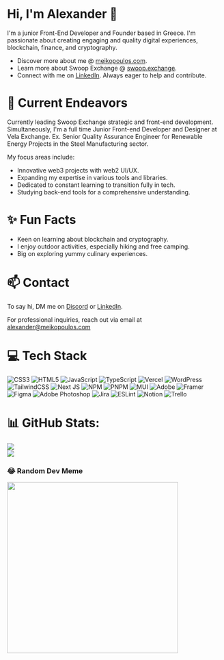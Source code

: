 # Hi, I'm Alexander 👋

I'm a junior Front-End Developer and Founder based in Greece. I'm passionate about creating engaging and quality digital experiences, blockchain, finance, and cryptography.

- Discover more about me @ [meikopoulos.com](https://meikopoulos.com).
- Learn more about Swoop Exchange @ [swoop.exchange](https://swoop.exchange).
- Connect with me on [LinkedIn](https://www.linkedin.com/in/0xalexander/). Always eager to help and contribute.

# 🔭 Current Endeavors
Currently leading Swoop Exchange strategic and front-end development. Simultaneously, I'm a full time Junior Front-end Developer and Designer at Vela Exchange. Ex. Senior Quality Assurance Engineer for Renewable Energy Projects in the Steel Manufacturing sector.

My focus areas include:
- Innovative web3 projects with web2 UI/UX.
- Expanding my expertise in various tools and libraries.
- Dedicated to constant learning to transition fully in tech.
- Studying back-end tools for a comprehensive understanding.

# ✨ Fun Facts
- Keen on learning about blockchain and cryptography.
- I enjoy outdoor activities, especially hiking and free camping.
- Big on exploring yummy culinary experiences.

# 📫 Contact
To say hi, DM me on [Discord](https://discordapp.com/users/0xAlexander) or [LinkedIn](https://www.linkedin.com/in/0xalexander/).

For professional inquiries, reach out via email at [alexander@meikopoulos.com](mailto:alexander@meikopoulos.com)

# 💻 Tech Stack
![CSS3](https://img.shields.io/badge/css3-%231572B6.svg?style=for-the-badge&logo=css3&logoColor=white) ![HTML5](https://img.shields.io/badge/html5-%23E34F26.svg?style=for-the-badge&logo=html5&logoColor=white) ![JavaScript](https://img.shields.io/badge/javascript-%23323330.svg?style=for-the-badge&logo=javascript&logoColor=%23F7DF1E) ![TypeScript](https://img.shields.io/badge/typescript-%23007ACC.svg?style=for-the-badge&logo=typescript&logoColor=white) ![Vercel](https://img.shields.io/badge/vercel-%23000000.svg?style=for-the-badge&logo=vercel&logoColor=white) ![WordPress](https://img.shields.io/badge/WordPress-%23117AC9.svg?style=for-the-badge&logo=WordPress&logoColor=white) ![TailwindCSS](https://img.shields.io/badge/tailwindcss-%2338B2AC.svg?style=for-the-badge&logo=tailwind-css&logoColor=white) ![Next JS](https://img.shields.io/badge/Next-black?style=for-the-badge&logo=next.js&logoColor=white) ![NPM](https://img.shields.io/badge/NPM-%23CB3837.svg?style=for-the-badge&logo=npm&logoColor=white) ![PNPM](https://img.shields.io/badge/pnpm-%234a4a4a.svg?style=for-the-badge&logo=pnpm&logoColor=f69220) ![MUI](https://img.shields.io/badge/MUI-%230081CB.svg?style=for-the-badge&logo=mui&logoColor=white) ![Adobe](https://img.shields.io/badge/adobe-%23FF0000.svg?style=for-the-badge&logo=adobe&logoColor=white) ![Framer](https://img.shields.io/badge/Framer-black?style=for-the-badge&logo=framer&logoColor=blue) ![Figma](https://img.shields.io/badge/figma-%23F24E1E.svg?style=for-the-badge&logo=figma&logoColor=white) ![Adobe Photoshop](https://img.shields.io/badge/adobe%20photoshop-%2331A8FF.svg?style=for-the-badge&logo=adobe%20photoshop&logoColor=white) ![Jira](https://img.shields.io/badge/jira-%230A0FFF.svg?style=for-the-badge&logo=jira&logoColor=white) ![ESLint](https://img.shields.io/badge/ESLint-4B3263?style=for-the-badge&logo=eslint&logoColor=white) ![Notion](https://img.shields.io/badge/Notion-%23000000.svg?style=for-the-badge&logo=notion&logoColor=white) ![Trello](https://img.shields.io/badge/Trello-%23026AA7.svg?style=for-the-badge&logo=Trello&logoColor=white)

# 📊 GitHub Stats:
![](https://github-readme-streak-stats.herokuapp.com/?user=0xAlexander&theme=dark&hide_border=true)<br/>
![](https://github-readme-stats.vercel.app/api/top-langs/?username=0xAlexander&theme=dark&hide_border=true&include_all_commits=false&count_private=true&layout=compact)

### 😂 Random Dev Meme
<img src='https://randommeme-five.vercel.app/' style="height: 400px;"/>
